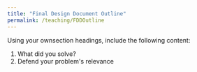 ```yaml
---
title: "Final Design Document Outline"
permalink: /teaching/FDDOutline
---
```


Using your ownsection headings, include the following content:
1. What did you solve?
2. Defend your problem's relevance

